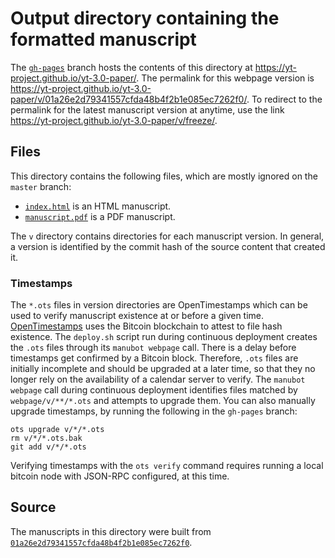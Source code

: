 # Output directory containing the formatted manuscript

The [`gh-pages`](https://github.com/yt-project/yt-3.0-paper/tree/gh-pages) branch hosts the contents of this directory at <https://yt-project.github.io/yt-3.0-paper/>.
The permalink for this webpage version is <https://yt-project.github.io/yt-3.0-paper/v/01a26e2d79341557cfda48b4f2b1e085ec7262f0/>.
To redirect to the permalink for the latest manuscript version at anytime, use the link <https://yt-project.github.io/yt-3.0-paper/v/freeze/>.

## Files

This directory contains the following files, which are mostly ignored on the `master` branch:

+ [`index.html`](index.html) is an HTML manuscript.
+ [`manuscript.pdf`](manuscript.pdf) is a PDF manuscript.

The `v` directory contains directories for each manuscript version.
In general, a version is identified by the commit hash of the source content that created it.

### Timestamps

The `*.ots` files in version directories are OpenTimestamps which can be used to verify manuscript existence at or before a given time.
[OpenTimestamps](https://opentimestamps.org/) uses the Bitcoin blockchain to attest to file hash existence.
The `deploy.sh` script run during continuous deployment creates the `.ots` files through its `manubot webpage` call.
There is a delay before timestamps get confirmed by a Bitcoin block.
Therefore, `.ots` files are initially incomplete and should be upgraded at a later time, so that they no longer rely on the availability of a calendar server to verify.
The `manubot webpage` call during continuous deployment identifies files matched by `webpage/v/**/*.ots` and attempts to upgrade them.
You can also manually upgrade timestamps, by running the following in the `gh-pages` branch:

```shell
ots upgrade v/*/*.ots
rm v/*/*.ots.bak
git add v/*/*.ots
```

Verifying timestamps with the `ots verify` command requires running a local bitcoin node with JSON-RPC configured, at this time.

## Source

The manuscripts in this directory were built from
[`01a26e2d79341557cfda48b4f2b1e085ec7262f0`](https://github.com/yt-project/yt-3.0-paper/commit/01a26e2d79341557cfda48b4f2b1e085ec7262f0).
